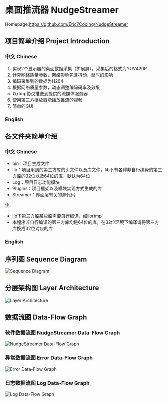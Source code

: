 # 桌面推流器 NudgeStreamer
Homepage:https://github.com/Eric7Coding/NudgeStreamer

## 项目简单介绍 Project Introduction
### 中文 Chinese
1. 实现2个显示器的桌面数据采集（扩展屏），采集后的格式为YUV420P
2. 计算网络质量参数，网络影响包含抖动、延时的影响
3. 编码采集到的数据为H264
4. 根据网络质量参数，动态调整编码码率及效果
5. 以rtmp协议推送到提供的流媒体服务器
6. 使用第三方播放器能播放推流的视频
7. 简单的GUI

### English

## 各文件夹简单介绍
### 中文 Chinese
- bin：项目生成文件
- lib：项目用到的第三方库的头文件以及库文件，lib下有各种非自行编译的第三方库的32位以及64位的库，默认为64位
- Log：项目日志功能模块
- Plugins：项目框架以及模块实现方式生成的库
- Streamer：界面层有关的源代码

注:
- lib下第三方库某些库需要自行编译，如librtmp
- 本程序非自行编译的第三方库均是64位的库，在32位环境下编译请将第三方库换成32位对应的库

### English

## 序列图 Sequence Diagram
![Sequence Diagram](https://raw.githubusercontent.com/Eric7Coding/NudgeStreamer/master/NudgeStreamer_Sequence_Diagram.png)

## 分层架构图 Layer Architecture
![Layer Architecture](https://raw.githubusercontent.com/Eric7Coding/NudgeStreamer/master/NudgeStreamer_Layer_Architecture.png)

## 数据流图 Data-Flow Graph
### 软件数据流图 NudgeStreamer Data-Flow Graph
![NudgeStreamer Data-Flow Graph](https://raw.githubusercontent.com/Eric7Coding/NudgeStreamer/master/NudgeStreamer_Data-Flow_Graph.png)

### 异常数据流图 Error Data-Flow Graph
![Error Data-Flow Graph](https://raw.githubusercontent.com/Eric7Coding/NudgeStreamer/master/Error_Data-Flow_Graph.png)

### 日志数据流图 Log Data-Flow Graph
![Log Data-Flow Graph](https://raw.githubusercontent.com/Eric7Coding/NudgeStreamer/master/Log_Data-Flow_Graph.png)

## 